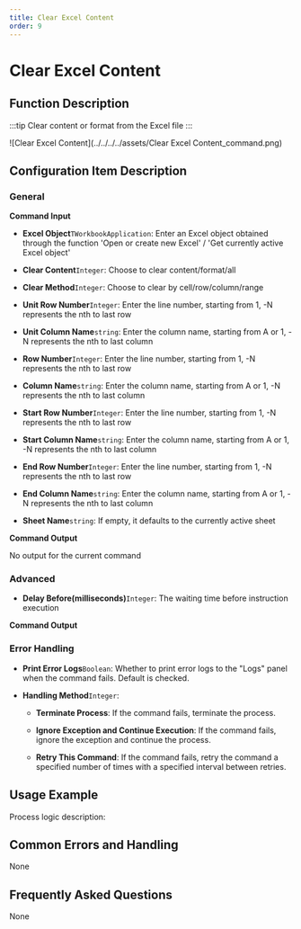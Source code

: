 ```yaml
---
title: Clear Excel Content
order: 9
---
```


# Clear Excel Content

## Function Description

:::tip 
Clear content or format from the Excel file
:::

![Clear Excel Content](../../../../assets/Clear Excel Content_command.png)

## Configuration Item Description

### General

**Command Input**

- **Excel Object**`TWorkbookApplication`: Enter an Excel object obtained through the function 'Open or create new Excel' / 'Get currently active Excel object'

- **Clear Content**`Integer`: Choose to clear content/format/all

- **Clear Method**`Integer`: Choose to clear by cell/row/column/range

- **Unit Row Number**`Integer`: Enter the line number, starting from 1, -N represents the nth to last row

- **Unit Column Name**`string`: Enter the column name, starting from A or 1, -N represents the nth to last column

- **Row Number**`Integer`: Enter the line number, starting from 1, -N represents the nth to last row

- **Column Name**`string`: Enter the column name, starting from A or 1, -N represents the nth to last column

- **Start Row Number**`Integer`: Enter the line number, starting from 1, -N represents the nth to last row

- **Start Column Name**`string`: Enter the column name, starting from A or 1, -N represents the nth to last column

- **End Row Number**`Integer`: Enter the line number, starting from 1, -N represents the nth to last row

- **End Column Name**`string`: Enter the column name, starting from A or 1, -N represents the nth to last column

- **Sheet Name**`string`: If empty, it defaults to the currently active sheet


**Command Output**

No output for the current command

### Advanced

- **Delay Before(milliseconds)**`Integer`: The waiting time before instruction execution


**Command Output**

### Error Handling

- **Print Error Logs**`Boolean`: Whether to print error logs to the "Logs" panel when the command fails. Default is checked. 

- **Handling Method**`Integer`:

    - **Terminate Process**: If the command fails, terminate the process.

    - **Ignore Exception and Continue Execution**: If the command fails, ignore the exception and continue the process.

    - **Retry This Command**: If the command fails, retry the command a specified number of times with a specified interval between retries.

## Usage Example

Process logic description:

## Common Errors and Handling

None

## Frequently Asked Questions

None

